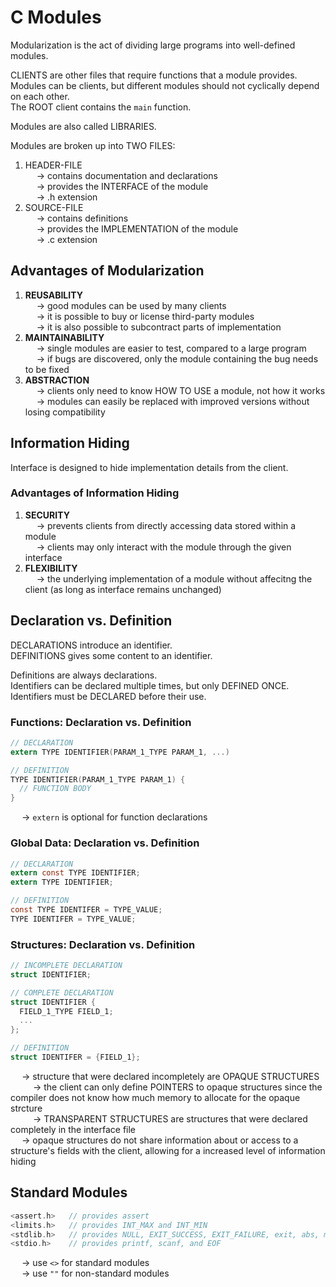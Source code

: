 # C Modules
Modularization is the act of dividing large programs into well-defined modules. <br>

CLIENTS are other files that require functions that a module provides. <br>
Modules can be clients, but different modules should not cyclically depend on each other. <br>
The ROOT client contains the `main` function. <br> 

Modules are also called LIBRARIES. <br>

Modules are broken up into TWO FILES:
1. HEADER-FILE <br>
&emsp; → contains documentation and declarations <br>
&emsp; → provides the INTERFACE of the module <br>
&emsp; → .h extension <br>
2. SOURCE-FILE <br>
&emsp; → contains definitions <br>
&emsp; → provides the IMPLEMENTATION of the module <br>
&emsp; → .c extension <br>

## Advantages of Modularization
1. **REUSABILITY** <br>
&emsp; → good modules can be used by many clients <br>
&emsp; → it is possible to buy or license third-party modules <br>
&emsp; → it is also possible to subcontract parts of implementation
2. **MAINTAINABILITY** <br>
&emsp; → single modules are easier to test, compared to a large program <br>
&emsp; → if bugs are discovered, only the module containing the bug needs to be fixed
4. **ABSTRACTION** <br>
&emsp; → clients only need to know HOW TO USE a module, not how it works <br>
&emsp; → modules can easily be replaced with improved versions without losing compatibility

## Information Hiding
Interface is designed to hide implementation details from the client. <br> 

### Advantages of Information Hiding
1. **SECURITY** <br>
&emsp; → prevents clients from directly accessing data stored within a module <br>
&emsp; → clients may only interact with the module through the given interface <br>
2. **FLEXIBILITY** <br>
&emsp; → the underlying implementation of a module without affecitng the client (as long as interface remains unchanged)

## Declaration vs. Definition
DECLARATIONS introduce an identifier. <br>
DEFINITIONS gives some content to an identifier. <br>

Definitions are always declarations. <br>
Identifiers can be declared multiple times, but only DEFINED ONCE. <br>
Identifiers must be DECLARED before their use. 

### Functions: Declaration vs. Definition
```C
// DECLARATION
extern TYPE IDENTIFIER(PARAM_1_TYPE PARAM_1, ...)

// DEFINITION
TYPE IDENTIFIER(PARAM_1_TYPE PARAM_1) {
  // FUNCTION BODY
}

```
&emsp; → `extern` is optional for function declarations

### Global Data: Declaration vs. Definition
```C
// DECLARATION
extern const TYPE IDENTIFIER;
extern TYPE IDENTIFIER;

// DEFINITION
const TYPE IDENTIFER = TYPE_VALUE;
TYPE IDENTIFER = TYPE_VALUE;

```

### Structures: Declaration vs. Definition
```C
// INCOMPLETE DECLARATION
struct IDENTIFIER;

// COMPLETE DECLARATION
struct IDENTIFIER {
  FIELD_1_TYPE FIELD_1;
  ...
};

// DEFINITION
struct IDENTIFER = {FIELD_1};

```
&emsp; → structure that were declared incompletely are OPAQUE STRUCTURES <br>
&emsp; &emsp; → the client can only define POINTERS to opaque structures since the compiler does not know how much memory to allocate for the opaque strcture <br>
&emsp; &emsp; → TRANSPARENT STRUCTURES are structures that were declared completely in the interface file <br>
&emsp; → opaque structures do not share information about or access to a structure's fields with the client, allowing for a increased level of information hiding <br>



## Standard Modules
```C
<assert.h>   // provides assert
<limits.h>   // provides INT_MAX and INT_MIN
<stdlib.h>   // provides NULL, EXIT_SUCCESS, EXIT_FAILURE, exit, abs, malloc, realloc, and free
<stdio.h>    // provides printf, scanf, and EOF

```
&emsp; → use `<>` for standard modules <br>
&emsp; → use `""` for non-standard modules



